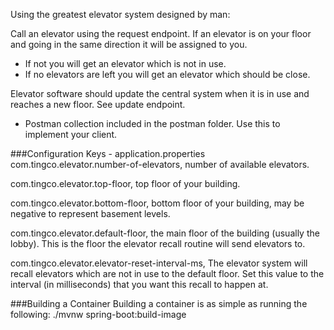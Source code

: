 Using the greatest elevator system designed by man:

Call an elevator using the request endpoint. If an elevator is on your floor and going in the same direction it will be assigned to you. 
- If not you will get an elevator which is not in use.
- If no elevators are left you will get an elevator which should be close.

Elevator software should update the central system when it is in use and reaches a new floor. See update endpoint.
- Postman collection included in the postman folder. Use this to implement your client.


###Configuration Keys - application.properties
com.tingco.elevator.number-of-elevators, number of available elevators.

com.tingco.elevator.top-floor, top floor of your building.

com.tingco.elevator.bottom-floor, bottom floor of your building, may be negative to represent basement levels.

com.tingco.elevator.default-floor, the main floor of the building (usually the lobby). This is the floor the elevator recall routine will send elevators to.

com.tingco.elevator.elevator-reset-interval-ms, The elevator system will recall elevators which are not in use to the default floor. Set this value to the interval (in milliseconds) that you want this recall to happen at.

###Building a Container
Building a container is as simple as running the following:
./mvnw spring-boot:build-image
